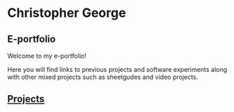 # **Christopher George**
##  E-portfolio
Welcome to my e-portfolio!

Here you will find links to previous projects and software experiments along with other mixed projects such as sheetgudes and video projects.
## [Projects](/projects.md)

